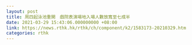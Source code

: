```yaml
---
layout: post
title: 周四起泳池重開　戲院表演場地入場人數放寬至七成半
date: 2021-03-29 15:43:06.000000000 +08:00
link: https://news.rthk.hk/rthk/ch/component/k2/1583173-20210329.htm
categories: rthk
---
```



